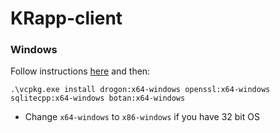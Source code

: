 # KRapp-client

### Windows
Follow instructions [here](https://vcpkg.io/en/getting-started.html) and then:
```
.\vcpkg.exe install drogon:x64-windows openssl:x64-windows sqlitecpp:x64-windows botan:x64-windows
```
- Change `x64-windows` to `x86-windows` if you have 32 bit OS
